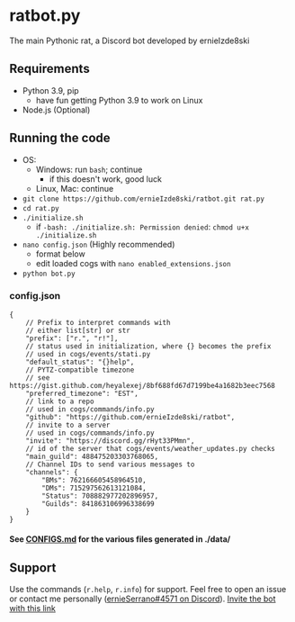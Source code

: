 # ratbot.py

The main Pythonic rat, a Discord bot developed by ernieIzde8ski

## Requirements

- Python 3.9, pip
  - have fun getting Python 3.9 to work on Linux
- Node.js (Optional)

## Running the code

- OS:
  - Windows: run `bash`; continue
    - if this doesn't work, good luck
  - Linux, Mac: continue
- `git clone https://github.com/ernieIzde8ski/ratbot.git rat.py`
- `cd rat.py`
- `./initialize.sh`
  - if `-bash: ./initialize.sh: Permission denied`: `chmod u+x ./initialize.sh`
- `nano config.json` (Highly recommended)
  - format below
  - edit loaded cogs with `nano enabled_extensions.json`
- `python bot.py`

### config.json

```JSONC
{   
    // Prefix to interpret commands with
    // either list[str] or str 
    "prefix": ["r.", "r!"],
    // status used in initialization, where {} becomes the prefix
    // used in cogs/events/stati.py
    "default_status": "{}help",
    // PYTZ-compatible timezone
    // see https://gist.github.com/heyalexej/8bf688fd67d7199be4a1682b3eec7568
    "preferred_timezone": "EST",
    // link to a repo
    // used in cogs/commands/info.py
    "github": "https://github.com/ernieIzde8ski/ratbot",
    // invite to a server
    // used in cogs/commands/info.py
    "invite": "https://discord.gg/rHyt33PMmn",
    // id of the server that cogs/events/weather_updates.py checks
    "main_guild": 488475203303768065,
    // Channel IDs to send various messages to
    "channels": {
        "BMs": 762166605458964510,
        "DMs": 715297562613121084,
        "Status": 708882977202896957,
        "Guilds": 841863106996338699
    }
}
```

#### See [CONFIGS.md](CONFIGS.md) for the various files generated in ./data/

## Support

Use the commands (`r.help`, `r.info`) for support. Feel free to open an issue or contact me personally ([ernieSerrano#4571 on Discord](https://discord.gg/rHyt33PMmn)). [Invite the bot with this link](https://discord.com/oauth2/authorize?client_id=807262373147574312&scope=bot&permissions=2214915137)
